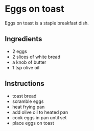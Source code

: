 # Eggs on toast
Eggs on toast is a staple breakfast dish.

## Ingredients
* 2 eggs
* 2 slices of white bread
* a knob of butter
* 1 tsp olive oil

## Instructions
* toast bread
* scramble eggs
* heat frying pan
* add olive oil to heated pan
* cook eggs in pan until set
* place eggs on toast

